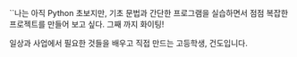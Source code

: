 ``나는 아직 Python 초보지만, 기초 문법과 간단한 프로그램을 실습하면서 점점 복잡한 프로젝트를 만들어 보고 싶다.
그째 까지 화이팅!

일상과 사업에서 필요한 것들을 배우고 직접 만드는 고등학생, 건도입니다.

